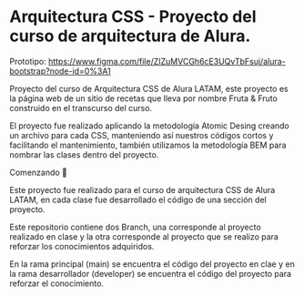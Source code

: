 # Arquitectura CSS - Proyecto del curso de arquitectura de Alura. 

Prototipo: https://www.figma.com/file/ZIZuMVCGh6cE3UQvTbFsuj/alura-bootstrap?node-id=0%3A1

Proyecto del curso de Arquitectura CSS de Alura LATAM, este proyecto es la página web de un sitio de recetas que lleva por nombre Fruta & Fruto construido en el transcurso del curso.

El proyecto fue realizado aplicando la metodología Atomic Desing creando un archivo para cada CSS, manteniendo así nuestros códigos cortos y facilitando el mantenimiento, también utilizamos la metodología BEM para nombrar las clases dentro del proyecto.

Comenzando 🚀

 Este proyecto fue realizado para el curso de arquitectura CSS de Alura LATAM, en cada clase fue desarrollado el código de una sección del proyecto.
 
 Este repositorio  contiene dos Branch, una corresponde al proyecto realizado en clase y la otra corresponde al proyecto que se realizo para reforzar los conocimientos adquiridos. 

En la rama principal (main) se encuentra el código del proyecto en clae y en la rama desarrollador (developer) se encuentra el código del proyecto para reforzar el conocimiento.

